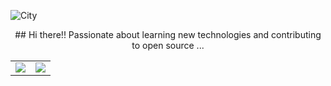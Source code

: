![City](https://i.giphy.com/media/v1.Y2lkPTc5MGI3NjExNmM2bWhhcm9iOW85Y2Fxb3BlMHExZ2dkcmRvajgwcDNocXVuOXdqYyZlcD12MV9pbnRlcm5hbF9naWZfYnlfaWQmY3Q9Zw/NKEt9elQ5cR68/giphy.gif)

<div align="center">
  ##                        Hi there!!
  Passionate about learning new technologies and contributing to open source ...
  <table>
    <tr>
      <td>
        <img src = "https://github-readme-streak-stats.herokuapp.com/?user=niylii&theme=dark" />
      </td>
      <td>
        <img src = "https://github-readme-stats.vercel.app/api/top-langs/?username=niylii&layout=compact&theme=dark" />
      </td>
    </tr>
  </table>
</div>

